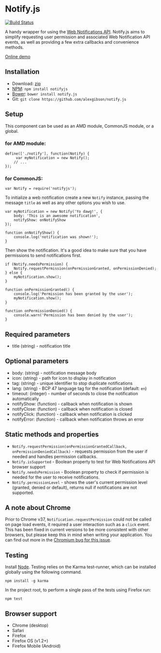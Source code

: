 Notify.js
=========

[![Build Status](https://travis-ci.org/alexgibson/notify.js.png?branch=master)](https://travis-ci.org/alexgibson/notify.js)

A handy wrapper for using the [Web Notifications API](http://www.w3.org/TR/notifications/). Notify.js aims to simplify requesting user permission and associated Web Notification API events, as well as providing a few extra callbacks and convenience methods.

[Online demo](http://alxgbsn.co.uk/notify.js/)

Installation
---------------------------------------

* Download: [zip](https://github.com/alexgibson/notify.js/zipball/master)
* [NPM](https://www.npmjs.org/): `npm install notifyjs`
* [Bower](https://github.com/twitter/bower/): `bower install notify.js`
* Git: `git clone https://github.com/alexgibson/notify.js`

Setup
---------

This component can be used as an AMD module, CommonJS module, or a global.

### for AMD module:
```
define(['./notify'], function(Notify) {
     var myNotification = new Notify();
    // ...
});
```

### for CommonJS:
```
var Notify = require('notifyjs');
```

To initialize a web notification create a new `Notify` instance, passing the message `title` as well as any other options you wish to use.

```
var myNotification = new Notify('Yo dawg!', {
	body: 'This is an awesome notification',
	notifyShow: onNotifyShow
});

function onNotifyShow() {
	console.log('notification was shown!');
}
```

Then show the notification.  It's a good idea to make sure that you have permissions to send notifications first.

```
if (Notify.needsPermission) {
	Notify.requestPermission(onPermissionGranted, onPermissionDenied);
} else {
	myNotification.show();
}

function onPermissionGranted() {
	console.log('Permission has been granted by the user');
	myNotification.show();
}

function onPermissionDenied() {
	console.warn('Permission has been denied by the user');
}
```

Required parameters
-------------------

* title (string) - notification title

Optional parameters
-------------------

* body: (string) - notification message body
* icon: (string) - path for icon to display in notification
* tag: (string) - unique identifier to stop duplicate notifications
* lang: (string) - BCP 47 language tag for the notification (default: `en`)
* timeout: (integer) - number of seconds to close the notification automatically
* notifyShow: (function) - callback when notification is shown
* notifyClose: (function) - callback when notification is closed
* notifyClick: (function) - callback when notification is clicked
* notifyError: (function) - callback when notification throws an error

Static methods and properties
-----------------------------

* `Notify.requestPermission(onPermissionGrantedCallback, onPermissionDeniedCallback)` - requests permission from the user if needed and handles permission callbacks.
* `Notify.isSupported` - Boolean property to test for Web Notifications API browser support
* `Notify.needsPermission` - Boolean property to check if permission is needed for the user to receive notifications.
* `Notify.permissionLevel` - shows the user's current permission level (granted, denied or default), returns null if notifications are not supported.

A note about Chrome
-------------------

Prior to Chrome v37, `Notification.requestPermission` could not be called on page load events, it required a user interaction such as a `click` event. This has been fixed in current versions to be more consistent with other browsers, but please keep this in mind when writing your application. You can find out more in the [Chromium bug for this issue](https://code.google.com/p/chromium/issues/detail?id=274284).

Testing
-------

Install [Node](http://nodejs.org). Testing relies on the Karma test-runner, which can be installed globally using the following command.

```
npm install -g karma
```

In the project root, to perform a single pass of the tests using Firefox run:

```
npm test
```

Browser support
---------------------------------------

- Chrome (desktop)
- Safari
- Firefox
- Firefox OS (v1.2+)
- Firefox Mobile (Android)
